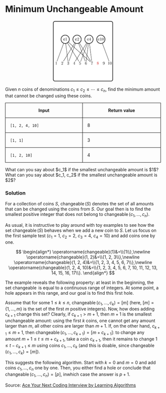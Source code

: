<style>
.samples th, .samples td {
    border: 1px solid black;
    border-collapse: collapse;
    padding: 15px;
    width: 300px;
    /*max-width: 100%;*/
    /*text-align: center;*/
    /*alignment: center;*/
}

.sample th, .sample td {
    border: 1px solid black;
    padding: 15px;
    width: 300px;
    /*max-width: 100%;*/
    /*text-align: center;*/
    /*alignment: center;*/
}

.sample td {
    border-top: none;
    border-bottom: none;
}

.sample table {
    border-collapse: collapse;
    border: 1px solid black;
}

.logo {
    display: flex;
    justify-content: center;
}

.logo img {
    width: 200px;
    align: center;
}

.code span {
    line-height: 22px;
}
</style>

# Minimum Unchangeable Amount
<div class="logo">
    <img src="../../images/unchangeable_amount_logo.png">
</div>

Given $n$ coins of denominations $c_1 \le c_2 \le \dotsb \le c_n$,
find the minimum amount that cannot be changed using these coins.

<div class="samples">

| Input           | Return value |
|-----------------|--------------|
| `[1, 2, 4, 10]` | 8            |
| `[1, 1]`        | 3            |
| `[1, 2, 10]`    | 4            |

</div>

<div class="hint">
What can you say about $c_1$ if the smallest unchangeable amount is $1$?
</div>

<div class="hint">
What can you say about $c_1, c_2$ if the smallest unchangeable amount is $2$?
</div>

<div class="hint">

### Solution

For a collection of coins $S$, $\operatorname{changeable}(S)$ denotes the set of all amounts
that can be changed using the coins from $S$. Our goal then is to find the smallest positive integer
that does not belong to $\operatorname{changeable}(c_1, \dotsc, c_n)$.

As usual, it is instructive to play around with toy examples to see how
the set $\operatorname{changeable}(S)$ behaves when we add a new coin to $S$.
Let us focus on the first sample test ($c_1=1$, $c_2=2$, $c_3=4$, $c_4=10$) and
add coins one by one.

$$
\begin{align*}
\operatorname{changeable}(1)&=\\{1\\},\newline
\operatorname{changeable}(1, 2)&=\\{1, 2, 3\\},\newline
\operatorname{changeable}(1, 2, 4)&=\\{1, 2, 3, 4, 5, 6, 7\\},\newline
\operatorname{changeable}(1, 2, 4, 10)&=\\{1, 2, 3, 4, 5, 6, 7, 10, 11, 12, 13, 14, 15, 16, 17\\}.
\end{align*}
$$

The example reveals the following property: at least in the beginning, the set $\operatorname{changeable}$
is equal to a continuous range of integers. At some point, a hole appears in this range, and our
goal is to find this first hole.

Assume that for some $1 \le k \le n$, 
$\operatorname{changeable}(c_1, \dotsc, c_k)=[m]$
(here, $[m]=\lbrace 1, \dotsc, m \rbrace$ is the set of the first $m$ positive integers).
Now, how does adding $c_{k+1}$ change this set? Clearly, if $c_{k+1}>m+1$, then $m+1$ is the smallest
unchangeable amount: using the first $k$ coins, one cannot get any amount larger than $m$, all other coins
are larger than $m+1$. If, on the other hand, $c_{k+1} \le m+1$, then
$\operatorname{changeable}(c_1, \dotsc, c_{k+1})=[m+c_{k+1}]$: to change any amount
$m + 1 \le t \le m + c_{k+1}$, take a coin $c_{k+1}$, then it remains to change $1 \le t-c_{k+1} \le m$
using coins $c_1, \dotsc, c_k$
(and this is doable, since $\operatorname{changeable}(c_1, \dotsc, c_k)=[m]$).

This suggests the following algorithm.
Start with $k=0$ and $m=0$ and add coins
$c_1, \dotsc, c_n$ one by one.
Then, you either find a hole or conclude that
$\operatorname{changeable}(c_1, \dotsc, c_n)=[p]$, inwhich case the answer
is $p+1$.

Source:
[Ace Your Next Coding Interview by Learning Algorithms](https://bit.ly/acecogniterra)

</div>
